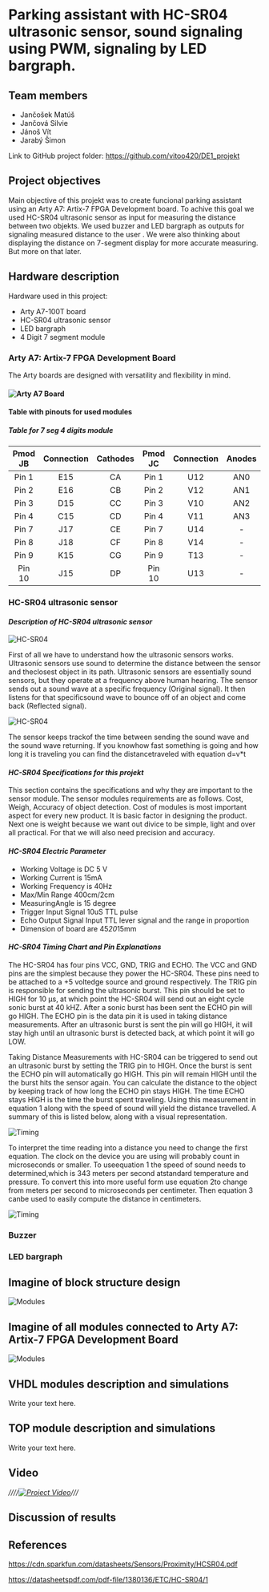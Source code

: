 # Parking assistant with HC-SR04 ultrasonic sensor, sound signaling using PWM, signaling by LED bargraph.

## Team members
* Jančošek Matúš
* Jančová Silvie
* Jánoš Vít
* Jarabý Šimon
 
Link to GitHub project folder: https://github.com/vitoo420/DE1_projekt

## Project objectives
Main objective of this projekt was to create funcional parking assistant using an Arty A7: Artix-7 FPGA Development board. To achive this goal we used HC-SR04 ultrasonic sensor as input for measuring the distance between two objekts. We used buzzer and LED bargraph as outputs for signaling measured distance to the user . We were also thinking about displaying the distance on 7-segment display for more accurate measuring. But more on that later. 


## Hardware description
Hardware used in this project:
* Arty A7-100T board 
* HC-SR04 ultrasonic sensor
* LED bargraph
* 4 Digit 7 segment module

### Arty A7: Artix-7 FPGA Development Board
The Arty boards are designed with versatility and flexibility in mind.

####  ![Arty A7 Board](Images/Board1.png)



#### Table with pinouts for used modules

##### Table for 7 seg 4 digits module 
| Pmod JB | Connection | Cathodes | Pmod JC | Connection | Anodes |
| :-----: | :--------: | :------: | :-----: | :--------: | :----: |
|  Pin 1  |    E15     |    CA    |  Pin 1  |    U12     |  AN0   |
|  Pin 2  |    E16     |    CB    |  Pin 2  |    V12     |  AN1   |
|  Pin 3  |    D15     |    CC    |  Pin 3  |    V10     |  AN2   |
|  Pin 4  |    C15     |    CD    |  Pin 4  |    V11     |  AN3   |
|  Pin 7  |    J17     |    CE    |  Pin 7  |    U14     |   -    |
|  Pin 8  |    J18     |    CF    |  Pin 8  |    V14     |   -    |
|  Pin 9  |    K15     |    CG    |  Pin 9  |    T13     |   -    |
| Pin 10  |    J15     |    DP    | Pin 10  |    U13     |   -    |





### HC-SR04 ultrasonic sensor
#### *Description of HC-SR04 ultrasonic sensor*

![HC-SR04](Images/Sensor3.png)

First of all we have to understand how the ultrasonic sensors works. Ultrasonic sensors use sound to determine the distance between the sensor and theclosest object in its path. 
Ultrasonic sensors are essentially sound sensors, but they operate at a frequency above human hearing. The sensor sends out a sound wave at a specific frequency (Original signal). 
It then listens for that specificsound wave to bounce off of an object and come back (Reflected signal).

![HC-SR04](Images/Sensor4.png)

The sensor keeps trackof the time between sending the sound wave and the sound wave returning. 
If you knowhow fast something is going and how long it is traveling you can find the distancetraveled with equation d=v*t

#### *HC-SR04 Specifications for this projekt*
This section contains the specifications and why they are important to the sensor module. The sensor modules requirements are as follows. Cost, Weigh, Accuracy of object detection. Cost of modules is most important aspect for every new product. It is basic factor in designing the product. Next one is weight because we want out divice to be  simple, light and over all practical. For that we will also need precision and accuracy. 

#### *HC-SR04 Electric Parameter*
* Working Voltage is DC 5 V
* Working Current is 15mA
* Working Frequency is 40Hz
* Max/Min Range 400cm/2cm
* MeasuringAngle is 15 degree
* Trigger Input Signal 10uS TTL pulse
* Echo Output Signal Input TTL lever signal and the range in proportion
* Dimension of board are 45*20*15mm 

#### *HC-SR04 Timing Chart and Pin Explanations*

The HC-SR04 has four pins VCC, GND, TRIG and ECHO. The VCC and GND pins are the simplest because they power the HC-SR04. These pins need to be attached to a +5 voltedge source and ground respectively. The TRIG pin is responsible for sending the ultrasonic burst. This pin should be set to HIGH for 10 μs, at which point the HC-SR04 will send out an eight cycle sonic burst at 40 kHZ. After a sonic burst has been sent the ECHO pin will go HIGH. The ECHO pin is the data pin it is used in taking distance measurements. After an ultrasonic burst is sent the pin will go HIGH, it will stay high until an ultrasonic burst is detected back, at which point it will go LOW. 

Taking Distance Measurements 
with HC-SR04 can be triggered to send out an ultrasonic burst by setting the TRIG pin to HIGH. Once the burst is sent the ECHO pin will automatically go HIGH. This pin will remain HIGH until the the burst hits the sensor again. You can calculate the distance to the object by keeping track of how long the ECHO pin stays HIGH. The time ECHO stays HIGH is the time the burst spent traveling.  Using this measurement in equation 1 along with the speed of sound will yield the distance travelled. A summary of this is listed below, along with a visual representation.

![Timing](Images/Timing.png)

To interpret the time reading into a distance you need to change the first equation. The clock on the device you are using will probably count in microseconds or smaller. To useequation 1 the speed of sound needs to determined,which is 343 meters per second atstandard temperature and pressure. To convert this into more useful form use equation 2to change from meters per second to microseconds per centimeter. Then equation 3 canbe used to easily compute the distance in centimeters.

![Timing](Images/rovnica.png)




### Buzzer

### LED bargraph
## Imagine of block structure design
![Modules](Images/Blok.png)
## Imagine of all modules connected to Arty A7: Artix-7 FPGA Development Board
![Modules](Images/Blok1.png)

## VHDL modules description and simulations

Write your text here.


## TOP module description and simulations

Write your text here.


## Video

*////[![Project Video](http://img.youtube.com/vi/3xFRYkFs/0.jpg)](http://www.youtube.com/wa "Project Overview")///*


##  Discussion of results


## References
https://cdn.sparkfun.com/datasheets/Sensors/Proximity/HCSR04.pdf

https://datasheetspdf.com/pdf-file/1380136/ETC/HC-SR04/1
